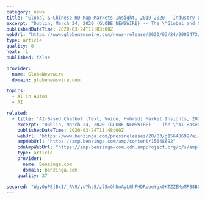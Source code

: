 ```yaml
---
category: news
title: "Global & Chinese HD Map Markets Insight, 2019-2020 - Industry Leaders are Amap, Baidu Map, NavInfo and eMapgo"
excerpt: "Dublin, March 24, 2020 (GLOBE NEWSWIRE) -- The \"Global and China HD Map Industry Report, 2019-2020\" report has been added to ..."
publishedDateTime: 2020-03-24T12:03:00Z
webUrl: "https://www.globenewswire.com/news-release/2020/03/24/2005473/0/en/Global-Chinese-HD-Map-Markets-Insight-2019-2020-Industry-Leaders-are-Amap-Baidu-Map-NavInfo-and-eMapgo.html"
type: article
quality: 0
heat: -1
published: false

provider:
  name: GlobeNewswire
  domain: globenewswire.com

topics:
  - AI in Autos
  - AI

related:
  - title: "AI-Based Chatbot (Text, Voice, Hybrid) Market Insights, 2020-2025"
    excerpt: "Dublin, March 24, 2020 (GLOBE NEWSWIRE) -- The \"AI-Based Chatbot Market by Type (Text, Voice, and Hybrid), Use Case, Deployment Type, Value Chain Component, Market..."
    publishedDateTime: 2020-03-24T11:48:00Z
    webUrl: "https://www.benzinga.com/pressreleases/20/03/g15648692/ai-based-chatbot-text-voice-hybrid-market-insights-2020-2025"
    ampWebUrl: "https://amp.benzinga.com/amp/content/15648692"
    cdnAmpWebUrl: "https://amp-benzinga-com.cdn.ampproject.org/c/s/amp.benzinga.com/amp/content/15648692"
    type: article
    provider:
      name: Benzinga.com
      domain: benzinga.com
    quality: 37

secured: "WgyOpPEjBxI/jRV9/yeYhs5/zl5mGhNnAyL0hFHDRooeYgx0KTZZEMpMP88B0PLRJ+/C1Q2Ws50wE+wHZ73unIVTXsGLkjlSWphxf/1mbFspA6KK2N8WU9OwlH1/VkyQZPoNjlItEpmPE9ZkA13JRw3bw+Df67CvJzk3eH0d6jOO46NuvwkNOxl1DOXzHkP3PG3okWT+S/Xv7pNtiYDr4BuXhMwbuYE5cP0RMeJ5FGkIyBeLcieUZxt/k0qYvpMfSNmZWTv+7xP9rUawM2YGY2KkqBTR4mYTuwrUrvajzPq49j9OZNVgo62lCgPlTj2V;n6ZmYZfGTxD83+088dtELA=="
---
```


